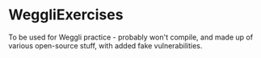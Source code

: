 # WeggliExercises
To be used for Weggli practice - probably won't compile, and made up of various open-source stuff, with added fake vulnerabilities.
